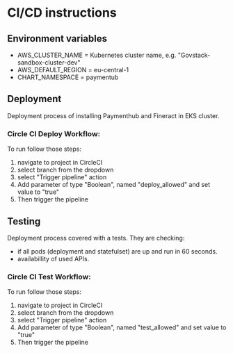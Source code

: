 # CI/CD instructions

## Environment variables

* AWS_CLUSTER_NAME = Kubernetes cluster name, e.g. "Govstack-sandbox-cluster-dev"
* AWS_DEFAULT_REGION = eu-central-1
* CHART_NAMESPACE = paymentub

## Deployment
Deployment process of installing Paymenthub and Fineract in EKS cluster.

### Circle CI Deploy Workflow:

To run follow those steps:

1. navigate to project in CircleCI
2. select branch from the dropdown
3. select "Trigger pipeline" action
4. Add parameter of type "Boolean", named "deploy_allowed" and set value to "true"
5. Then trigger the pipeline

## Testing
Deployment process covered with a tests. They are checking:
* if all pods (deployment and statefulset) are up and run in 60 seconds.
* availabillity of used APIs.

### Circle CI Test Workflow:

To run follow those steps:

1. navigate to project in CircleCI
2. select branch from the dropdown
3. select "Trigger pipeline" action
4. Add parameter of type "Boolean", named "test_allowed" and set value to "true"
5. Then trigger the pipeline

